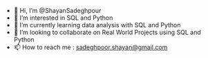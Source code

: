 - 👋 Hi, I’m @ShayanSadeghpour
- 👀 I’m interested in SQL and Python 
- 🌱 I’m currently learning data analysis with SQL and Python 
- 💞️ I’m looking to collaborate on Real World Projects using SQL and Python 
- 📫 How to reach me : sadeghpoor.shayan@gmail.com

<!---
ShayanSadeghpour/ShayanSadeghpour is a ✨ special ✨ repository because its `README.md` (this file) appears on your GitHub profile.
You can click the Preview link to take a look at your changes.
--->
